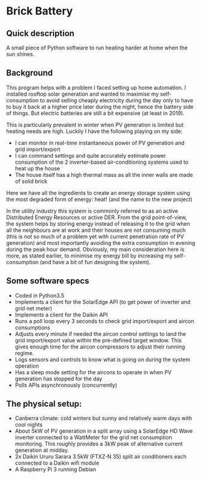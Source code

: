 # Brick Battery

## Quick description

A small piece of Python software to run heating harder at home when the sun
shines.

## Background

This program helps with a problem I faced setting up home automation.
I installed rooftop solar generation and wanted to maximise my self-consumption
to avoid selling cheaply electricity during the day only to have to buy it back
at a higher price later during the night, hence the battery side of things.
But electric batteries are still a bit expensive (at least in 2019).

This is particularly prevalent in winter when PV generation is limited but
heating needs are high.
Luckily I have the following playing on my side:
- I can monitor in real-time instantaneous power of PV generation and grid
import/export
- I can command settings and quite accurately estimate power consumption of the
2 inverter-based air-conditioning systems used to heat up the house
- The house itself has a high thermal mass as all the inner walls are made of
solid brick

Here we have all the ingredients to create an energy storage system using the
most degraded form of energy: heat! (and the name to the new project)

In the utility industry this system is commonly referred to as an active
Distributed Energy Resources or active DER. From the grid point-of-view, the
system helps by storing energy instead of releasing it to the grid when all the
neighbours are at work and their houses are not consuming much (this is not so
much of a problem yet with current penetration rate of PV generation) and most
importantly avoiding the extra consumption in evening during the peak hour
demand.
Obviously, my main consideration here is more, as stated earlier, to minimise
my energy bill by increasing my self-consumption (and have a bit of fun
designing the system).

## Some software specs

- Coded in Python3.5
- Implements a client for the SolarEdge API (to get power of inverter and grid
net meter)
- Implements a client for the Daikin API
- Runs a poll loop every 3 seconds to check grid import/export
and aircon consumptions
- Adjusts every minute if needed the aircon control settings to
land the grid import/export value within the pre-defined target
window. This gives enough time for the aircon compressors
to adjust their running regime.
- Logs sensors and controls to know what is going on during the system operation
- Has a sleep mode setting for the aircons to operate in when PV generation has
stopped for the day
- Polls APIs asynchronously (concurrently)

## The physical setup:
- Canberra climate: cold winters but sunny and relatively warm days with cool
nights
- About 5kW of PV generation in a split array using a SolarEdge HD Wave inverter
connected to a WattMeter for the grid net consumption monitoring. This roughly
provides a 3kW peak of alternative current generation at midday.
- 2x Daikin Ururu Sarara 3.5kW (FTXZ-N 35) split air conditioners each connected
to a Daikin wifi module
- A Raspberry Pi 3 running Debian
